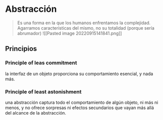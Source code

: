 # Abstracción
> Es una forma en la que los humanos enfrentamos la complejidad. Agarramos caracteristicas del mismo, no su totalidad (porque sería abrumador)
![[Pasted image 20220915141841.png]]

## Principios

### Principle of leas commitment
la interfaz de un objeto proporciona su comportamiento esencial, y nada más.

### Principle of least astonishment
una abstracción captura todo el comportamiento de algún objeto, ni más ni menos, y no ofrece sorpresas ni efectos secundarios que vayan más allá del alcance de la abstracción.
